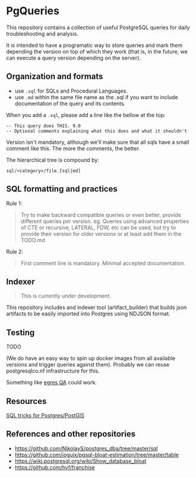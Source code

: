 # PgQueries

This repository contains a collection of useful PostgreSQL queries for daily
troubleshooting and analysis.

It is intended to have a programatic way to store queries and mark them depending
the version on top of which they work (that is, in the future, we can execute
a query version depending on the server).

## Organization and formats

- use `.sql` for SQLs and Procedural Languages.
- use `.md` within the same file name as the .sql if you want to include 
  documentation of the query and its contents.


When you add a `.sql`, please add a line like the bellow at the top:

```
-- This query does THIS. 9.0
-- Optional comments explaining what this does and what it shouldn't
```

Version isn't mandatory, although we'll make sure that all sqls have a small comment like this.
The more the comments, the better.

The hierarchical tree is compound by:

```
sql/<category>/file.[sql|md]
```

## SQL formatting and practices

Rule 1:

> Try to make backward compatible queries or even better, provide different queries per version.
> eg. Queries using advanced properties of CTE or recursive, LATERAL, FDW, etc can be used, but
> try to provide their version for older versions or at least add them in the TODO.md

Rule 2: 

> First comment line is mandatory. Minimal accepted documentation.

## Indexer

> This is currently under development.

This repository includes and indexer tool (artifact_builder) that builds json artifacts to be 
easily imported into Postgres using NDJSON format. 

## Testing

TODO

(We do have an easy way to spin up docker images from all available versions and trigger queries
against them). Probably we can reuse postgresqlco.nf infrastructure for this.

Something like [egres QA](https://gitlab.com/ongresinc/devel/egres/egres_qa/tree/compose) could work.


## Resources

[SQL tricks for Postgres/PostGIS](https://abelvm.github.io/sql/sql-tricks/) 



## References and other repositories

- https://github.com/NikolayS/postgres_dba/tree/master/sql
- https://github.com/ioguix/pgsql-bloat-estimation/tree/master/table
- https://wiki.postgresql.org/wiki/Show_database_bloat
- https://github.com/hvf/franchise


